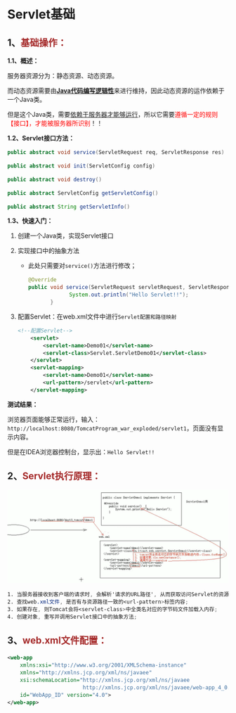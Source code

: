 # Servlet基础

### <!--Servlet是一个接口, 定义了Java类被服务器【Tomcat】识别的规则-->

## 1、<span style="color:brown">基础操作：</span>

**1.1、概述：**

服务器资源分为：静态资源、动态资源。

而动态资源需要由<u>**Java代码编写逻辑性**</u>来进行维持，因此动态资源的运作依赖于一个Java类。

但是这个Java类，需要<u>依赖于服务器才能够运行</u>，所以它需要<span style="color:red">遵循一定的规则【接口】，才能被服务器所识别</span>！！

**1.2、Servlet接口方法：**

```java
public abstract void service(ServletRequest req, ServletResponse res)
```

```java
public abstract void init(ServletConfig config)  
```

```java
public abstract void destroy() 
```

```java
public abstract ServletConfig getServletConfig()  
```

```java
public abstract String getServletInfo()  
```

**1.3、快速入门：**

1. 创建一个Java类，实现Servlet接口

2. 实现接口中的抽象方法

   - 此处只需要对`service()`方法进行修改；

     ```java
     @Override
     public void service(ServletRequest servletRequest, ServletResponse servletResponse) throws                  ServletException, IOException {
                  System.out.println("Hello Servlet!!");
            }
     ```

3. 配置Servlet：在web.xml文件中进行`Servlet配置和路径映射`

   ```xml
   <!--配置Servlet-->
       <servlet>
           <servlet-name>Demo01</servlet-name>
           <servlet-class>Servlet.ServletDemo01</servlet-class>
       </servlet>
       <servlet-mapping>
           <servlet-name>Demo01</servlet-name>
           <url-pattern>/servlet</url-pattern>
       </servlet-mapping>
   ```

**测试结果：**

浏览器页面能够正常运行，输入：`http://localhost:8080/TomcatProgram_war_exploded/servlet1`，页面没有显示内容。

但是在IDEA浏览器控制台，显示出：`Hello Servlet!!`



## 2、<span style="color:brown">Servlet执行原理：</span>

<img src="https://raw.githubusercontent.com/root-bine/image/main/Typora-image/Servlet%E6%89%A7%E8%A1%8C%E5%8E%9F%E7%90%86.png" alt="image-20220608172303588" style="zoom:67%;" />

```scss
1. 当服务器接收到客户端的请求时, 会解析'请求的URL路径', 从而获取访问Servlet的资源路径;
2. 查找web.xml文件, 是否有与资源路径一致的<url-pattern>标签内容;
3. 如果存在, 则Tomcat会将<servlet-class>中全类名对应的字节码文件加载入内存;
4. 创建对象, 重写并调用Servlet接口中的抽象方法;
```



## 3、<span style="color:brown">web.xml文件配置：</span>

```xml
<web-app 
	xmlns:xsi="http://www.w3.org/2001/XMLSchema-instance" 
	xmlns="http://xmlns.jcp.org/xml/ns/javaee" 
	xsi:schemaLocation="http://xmlns.jcp.org/xml/ns/javaee 
						http://xmlns.jcp.org/xml/ns/javaee/web-app_4_0.xsd" 
	id="WebApp_ID" version="4.0">
</web-app>

```

